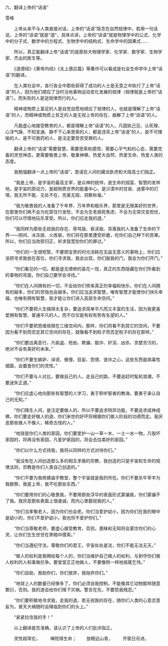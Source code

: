 六、翻译上帝的“话语”

雪峰


　　上帝从来不与人类直接对话，上帝的“话语”隐含在自然规律中，若用一句话说，上帝的“话语”就是“道”，具体点讲，上帝的“话语”就是物理学中的公式、化学中的分子式、数学中的方程式、生物学中的结构式、生命学中的因果式……

　　所以，真正能翻译上帝“话语”的是那些大物理学家、化学家、数学家、生物学家、杰出的医生等。

　　《道德经》《黄帝内经》《太上感应篇》等著作可以看成是社会生命学中上帝“话语”的翻译。

　　在人类社会中，各行各业中那些获得了成功的人士是无意之中执行了上帝“话语”的人，因为他们顺应了当时当地事物运动变化发展的规律（规律就是上帝的“话语”）。而失败的人是逆规律而行的人。

　　精神或物质上富足的人是自觉自愿地顺应了规律的人，也就是理解了上帝“话语”的人，而精神或物质上贫乏的人是无视上帝的存在，曲解了上帝“话语”的人。

　　凡能虚心地接受教育的人，都是理解上帝“话语”的人，凡固执己见、认死理、心浮气躁、不知变通、静不下心来思索的人，都是违背上帝“话语”的人，是不可理喻的人、是不可救药的人、是注定要受苦受罪的人。

　　翻译上帝的“话语”需要智慧，需要思索和感悟，需要心平气和的心态，需要完备的灵觉神态，更需要敬畏上帝、敬重神佛、热爱大自然、热爱生命、热爱人类的态度。

　　我勉强翻译一点上帝的“话语”，恳请在人间的藏龙卧虎和大隐高士们指正。

　　“我是上帝，是宇宙的最高主宰，是众神的统帅，是生命的摇篮、智慧的发祥地，是宇宙的原动力，是超物质世界的能量中心，是沙漠中的甘泉、迷雾中的灯塔。我无所不能、无处不在，完美无瑕、洞察秋毫。”

　　“我为敬畏我的人准备了千年界、万年界和极乐界，那里是无限美好的世界，在那里你们再不会为吃穿住行发愁，不会为生老病死焦虑，不会为无常灾变担忧，你们可以尽情地玩乐享受。所以，你们应走我的道。”

　　“我同样为那些无视我的存在、辱骂我、亵渎我、背离我的人准备了生命的下界——阴间、冰冻层、火炼层，你们将在那里遭受折磨，吃你们自己种下的苦果。所以，你们应当改邪归正，祈求我宽恕你们的罪过。”

　　“你们的一生很短暂，不要把宝贵的时光消耗在无益无意义的事物上，你们应该把寻求我放在首位，你们寻求我，我会出现，你们敲我的门，我会为你们开门。”

　　“你们看见的一切，都是虚无缥缈的昙花一现，真正的东西隐藏在你们所看到的事物的背面，你们自己要学会寻找。”

　　“你们在人间拥有的一切，不会给你们带来真正的幸福和快乐，你们在人间拥有的越多，你们的苦恼也会越多。你们应当追求智慧，唯有智慧才能使你们快乐幸福，也唯有拥有智慧，我才能让你们进入高层生命空间。”

　　“你们不要把人生搞得太复杂，要追求简单平凡而又丰富的生活，因为我更喜爱拥有智慧、普通平凡的人，而不仅仅是有权有势有名望的人。”

　　“你们不要把思维局限在三维空间内，那样，你们将看不到其它的空间，不要因为看不到而否定其它空间的存在，就像看不到粒子而否定粒子的存在那样。”

　　“你们要远离恶行，凡偷盗、抢劫、欺骗、敲诈、奸淫、凶杀、贪婪贪污的，绝对不会有美好的未来。”

　　“你们不要生嫉妒、诽谤、傲慢、狂妄、怨恨、诡诈之心，这些东西是病毒性细菌，会蚕食你们的灵性。”

　　“你们不要与人对比，要做自己的人，走自己的路，不要追赶时髦和浪潮，不要迷失正道。”

　　“你们应虚心地向那些有智慧的人学习，勇于聆听智者的教诲，要勇于承认自己的无知。”

　　“你们降生人间，是注定要做人的，所以不要追求特异功能，不要追求成神成佛，你们要走好做人的道，你们来世的好坏将根据你们做人阶段的功德而定。我厌恶那些做人不像人，稀奇古怪的人。”

　　“地球是你们人类的家园，你们要爱护一山一草一木、一土一水一物，凡毁坏家园的，将再没有家园，凡爱护家园的，将会去往美好的家园。”

　　“你们以什么方式待我，我将以同样的方式对待你们。”

　　“我没有在人间创造那么多的相互矛盾的宗教，我创造的只是宇宙和生命的规律法则，宗教是你们人类自己创造的。”

　　“你们不要为我修建庙宇教堂，整个宇宙就是我的所在。你们不要杀牛宰羊为我献祭，我是上帝，我不吃那些东西。”

　　“你们要用你们的心敬畏我，不要用那些浮华的表面形式蒙骗我，你们蒙骗不了我。我厌恶那些表面上很虔诚，而内心里藐视我的人。”

　　“你们当孝敬老人，因为你们也会老。你们当爱护幼小，因为你们在我的眼中是幼小的，你们不爱护幼小，我也将不爱护你们。”

　　“你们当尊敬老师，要虚心接受教育，否则，愚昧和无知将会蒙住你们的心灵，让你们生生世世在黑暗中摸索。”

　　“你们当遵纪守法，尊敬你们的君王，宇宙处处是法，你们不能无法无天。”

　　“做人的权利是我赐给每个人的，你们当维护自己做人的权利，与剥夺你们做人权利的人和事做抗争。要堂堂正正地做人，不要像狗一样地摇尾乞怜。”

　　“你们自助，我助你们，你们放弃，我抛弃你们。”

　　“地球上人的数量已经够多了，你们必须自我控制，不能像其它动物那样随意繁衍，否则。我的道会给你们降下灾祸。警言在先，不要怨我残忍。”

　　“你们要积极地寻求我，走我的道，若无视我的存在，随你们人类的心意恣意妄为，普天大祸随时会降临到你们的头上。”

　　“紧紧拉住我的手！”

　　以上翻译是否准确，请认识了上帝的人们批评指正。

　　灵性超常伦，
　　禅院得生命；
　　放眼远山青，
　　开窗日月进。



